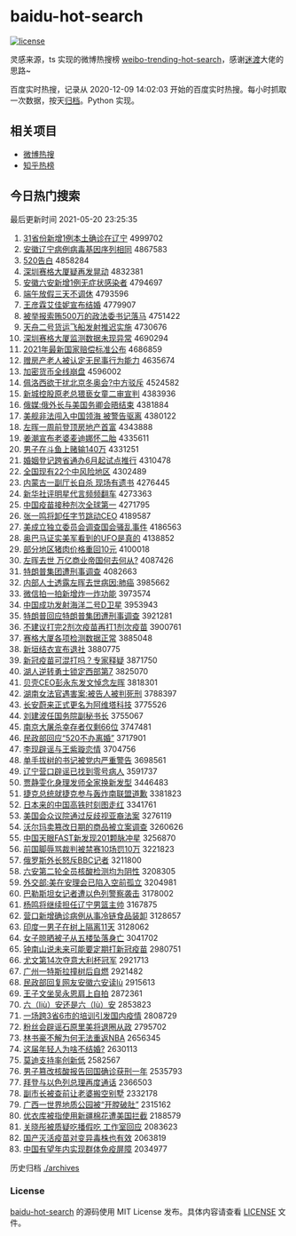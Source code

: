 # baidu-hot-search

[![license](https://img.shields.io/github/license/Arrackisarookie/baidu-hot-search)](https://github.com/Arrackisarookie/baidu-hot-search/blob/master/LICENSE)

灵感来源，ts 实现的微博热搜榜 [weibo-trending-hot-search](https://github.com/justjavac/weibo-trending-hot-search)，感谢[迷渡](https://github.com/justjavac)大佬的思路~

百度实时热搜，记录从 2020-12-09 14:02:03 开始的百度实时热搜。每小时抓取一次数据，按天[归档](./archives)。Python 实现。

## 相关项目
+ [微博热搜](https://github.com/Arrackisarookie/weibo-hot-search)
+ [知乎热榜](https://github.com/Arrackisarookie/zhihu-top-search)

## 今日热门搜索

<!-- Rank Begin -->

最后更新时间 2021-05-20 23:25:35

1. [31省份新增1例本土确诊在辽宁](http://www.baidu.com/baidu?cl=3&tn=SE_baiduhomet8_jmjb7mjw&rsv_dl=fyb_top&fr=top1000&wd=31%CA%A1%B7%DD%D0%C2%D4%F61%C0%FD%B1%BE%CD%C1%C8%B7%D5%EF%D4%DA%C1%C9%C4%FE) 4999702
1. [安徽辽宁病例病毒基因序列相同](http://www.baidu.com/baidu?cl=3&tn=SE_baiduhomet8_jmjb7mjw&rsv_dl=fyb_top&fr=top1000&wd=%B0%B2%BB%D5%C1%C9%C4%FE%B2%A1%C0%FD%B2%A1%B6%BE%BB%F9%D2%F2%D0%F2%C1%D0%CF%E0%CD%AC) 4867583
1. [520告白](http://www.baidu.com/baidu?cl=3&tn=SE_baiduhomet8_jmjb7mjw&rsv_dl=fyb_top&fr=top1000&wd=520%B8%E6%B0%D7) 4858284
1. [深圳赛格大厦疑再发晃动](http://www.baidu.com/baidu?cl=3&tn=SE_baiduhomet8_jmjb7mjw&rsv_dl=fyb_top&fr=top1000&wd=%C9%EE%DB%DA%C8%FC%B8%F1%B4%F3%CF%C3%D2%C9%D4%D9%B7%A2%BB%CE%B6%AF) 4832381
1. [安徽六安新增1例无症状感染者](http://www.baidu.com/baidu?cl=3&tn=SE_baiduhomet8_jmjb7mjw&rsv_dl=fyb_top&fr=top1000&wd=%B0%B2%BB%D5%C1%F9%B0%B2%D0%C2%D4%F61%C0%FD%CE%DE%D6%A2%D7%B4%B8%D0%C8%BE%D5%DF) 4794697
1. [端午放假三天不调休](http://www.baidu.com/baidu?cl=3&tn=SE_baiduhomet8_jmjb7mjw&rsv_dl=fyb_top&fr=top1000&wd=%B6%CB%CE%E7%B7%C5%BC%D9%C8%FD%CC%EC%B2%BB%B5%F7%D0%DD) 4793596
1. [王彦霖艾佳妮宣布结婚](http://www.baidu.com/baidu?cl=3&tn=SE_baiduhomet8_jmjb7mjw&rsv_dl=fyb_top&fr=top1000&wd=%CD%F5%D1%E5%C1%D8%B0%AC%BC%D1%C4%DD%D0%FB%B2%BC%BD%E1%BB%E9) 4779907
1. [被举报索贿500万的政法委书记落马](http://www.baidu.com/baidu?cl=3&tn=SE_baiduhomet8_jmjb7mjw&rsv_dl=fyb_top&fr=top1000&wd=%B1%BB%BE%D9%B1%A8%CB%F7%BB%DF500%CD%F2%B5%C4%D5%FE%B7%A8%CE%AF%CA%E9%BC%C7%C2%E4%C2%ED) 4751422
1. [天舟二号货运飞船发射推迟实施](http://www.baidu.com/baidu?cl=3&tn=SE_baiduhomet8_jmjb7mjw&rsv_dl=fyb_top&fr=top1000&wd=%CC%EC%D6%DB%B6%FE%BA%C5%BB%F5%D4%CB%B7%C9%B4%AC%B7%A2%C9%E4%CD%C6%B3%D9%CA%B5%CA%A9) 4730676
1. [深圳赛格大厦监测数据未现异常](http://www.baidu.com/baidu?cl=3&tn=SE_baiduhomet8_jmjb7mjw&rsv_dl=fyb_top&fr=top1000&wd=%C9%EE%DB%DA%C8%FC%B8%F1%B4%F3%CF%C3%BC%E0%B2%E2%CA%FD%BE%DD%CE%B4%CF%D6%D2%EC%B3%A3) 4690294
1. [2021年最新国家赔偿标准公布](http://www.baidu.com/baidu?cl=3&tn=SE_baiduhomet8_jmjb7mjw&rsv_dl=fyb_top&fr=top1000&wd=2021%C4%EA%D7%EE%D0%C2%B9%FA%BC%D2%C5%E2%B3%A5%B1%EA%D7%BC%B9%AB%B2%BC) 4686859
1. [赠房产老人被认定无民事行为能力](http://www.baidu.com/baidu?cl=3&tn=SE_baiduhomet8_jmjb7mjw&rsv_dl=fyb_top&fr=top1000&wd=%D4%F9%B7%BF%B2%FA%C0%CF%C8%CB%B1%BB%C8%CF%B6%A8%CE%DE%C3%F1%CA%C2%D0%D0%CE%AA%C4%DC%C1%A6) 4635674
1. [加密货币全线崩盘](http://www.baidu.com/baidu?cl=3&tn=SE_baiduhomet8_jmjb7mjw&rsv_dl=fyb_top&fr=top1000&wd=%BC%D3%C3%DC%BB%F5%B1%D2%C8%AB%CF%DF%B1%C0%C5%CC) 4596002
1. [佩洛西欲干扰北京冬奥会?中方驳斥](http://www.baidu.com/baidu?cl=3&tn=SE_baiduhomet8_jmjb7mjw&rsv_dl=fyb_top&fr=top1000&wd=%C5%E5%C2%E5%CE%F7%D3%FB%B8%C9%C8%C5%B1%B1%BE%A9%B6%AC%B0%C2%BB%E1%3F%D6%D0%B7%BD%B2%B5%B3%E2) 4524582
1. [新城控股原老总猥亵女童二审宣判](http://www.baidu.com/baidu?cl=3&tn=SE_baiduhomet8_jmjb7mjw&rsv_dl=fyb_top&fr=top1000&wd=%D0%C2%B3%C7%BF%D8%B9%C9%D4%AD%C0%CF%D7%DC%E2%AB%D9%F4%C5%AE%CD%AF%B6%FE%C9%F3%D0%FB%C5%D0) 4383936
1. [俄媒:俄外长与美国务卿会晤结束](http://www.baidu.com/baidu?cl=3&tn=SE_baiduhomet8_jmjb7mjw&rsv_dl=fyb_top&fr=top1000&wd=%B6%ED%C3%BD%3A%B6%ED%CD%E2%B3%A4%D3%EB%C3%C0%B9%FA%CE%F1%C7%E4%BB%E1%CE%EE%BD%E1%CA%F8) 4381884
1. [美舰非法闯入中国领海 被警告驱离](http://www.baidu.com/baidu?cl=3&tn=SE_baiduhomet8_jmjb7mjw&rsv_dl=fyb_top&fr=top1000&wd=%C3%C0%BD%A2%B7%C7%B7%A8%B4%B3%C8%EB%D6%D0%B9%FA%C1%EC%BA%A3%20%B1%BB%BE%AF%B8%E6%C7%FD%C0%EB) 4380122
1. [左晖一周前登顶房地产首富](http://www.baidu.com/baidu?cl=3&tn=SE_baiduhomet8_jmjb7mjw&rsv_dl=fyb_top&fr=top1000&wd=%D7%F3%EA%CD%D2%BB%D6%DC%C7%B0%B5%C7%B6%A5%B7%BF%B5%D8%B2%FA%CA%D7%B8%BB) 4343888
1. [姜潮宣布老婆麦迪娜怀二胎](http://www.baidu.com/baidu?cl=3&tn=SE_baiduhomet8_jmjb7mjw&rsv_dl=fyb_top&fr=top1000&wd=%BD%AA%B3%B1%D0%FB%B2%BC%C0%CF%C6%C5%C2%F3%B5%CF%C4%C8%BB%B3%B6%FE%CC%A5) 4335611
1. [男子在斗鱼上赌输140万](http://www.baidu.com/baidu?cl=3&tn=SE_baiduhomet8_jmjb7mjw&rsv_dl=fyb_top&fr=top1000&wd=%C4%D0%D7%D3%D4%DA%B6%B7%D3%E3%C9%CF%B6%C4%CA%E4140%CD%F2) 4331251
1. [婚姻登记跨省通办6月起试点推行](http://www.baidu.com/baidu?cl=3&tn=SE_baiduhomet8_jmjb7mjw&rsv_dl=fyb_top&fr=top1000&wd=%BB%E9%D2%F6%B5%C7%BC%C7%BF%E7%CA%A1%CD%A8%B0%EC6%D4%C2%C6%F0%CA%D4%B5%E3%CD%C6%D0%D0) 4310478
1. [全国现有22个中风险地区](http://www.baidu.com/baidu?cl=3&tn=SE_baiduhomet8_jmjb7mjw&rsv_dl=fyb_top&fr=top1000&wd=%C8%AB%B9%FA%CF%D6%D3%D022%B8%F6%D6%D0%B7%E7%CF%D5%B5%D8%C7%F8) 4302489
1. [内蒙古一副厅长自杀 现场有遗书](http://www.baidu.com/baidu?cl=3&tn=SE_baiduhomet8_jmjb7mjw&rsv_dl=fyb_top&fr=top1000&wd=%C4%DA%C3%C9%B9%C5%D2%BB%B8%B1%CC%FC%B3%A4%D7%D4%C9%B1%20%CF%D6%B3%A1%D3%D0%D2%C5%CA%E9) 4276445
1. [新华社评明星代言频频翻车](http://www.baidu.com/baidu?cl=3&tn=SE_baiduhomet8_jmjb7mjw&rsv_dl=fyb_top&fr=top1000&wd=%D0%C2%BB%AA%C9%E7%C6%C0%C3%F7%D0%C7%B4%FA%D1%D4%C6%B5%C6%B5%B7%AD%B3%B5) 4273363
1. [中国疫苗接种剂次全球第一](http://www.baidu.com/baidu?cl=3&tn=SE_baiduhomet8_jmjb7mjw&rsv_dl=fyb_top&fr=top1000&wd=%D6%D0%B9%FA%D2%DF%C3%E7%BD%D3%D6%D6%BC%C1%B4%CE%C8%AB%C7%F2%B5%DA%D2%BB) 4271795
1. [张一鸣将卸任字节跳动CEO](http://www.baidu.com/baidu?cl=3&tn=SE_baiduhomet8_jmjb7mjw&rsv_dl=fyb_top&fr=top1000&wd=%D5%C5%D2%BB%C3%F9%BD%AB%D0%B6%C8%CE%D7%D6%BD%DA%CC%F8%B6%AFCEO) 4189587
1. [美成立独立委员会调查国会骚乱事件](http://www.baidu.com/baidu?cl=3&tn=SE_baiduhomet8_jmjb7mjw&rsv_dl=fyb_top&fr=top1000&wd=%C3%C0%B3%C9%C1%A2%B6%C0%C1%A2%CE%AF%D4%B1%BB%E1%B5%F7%B2%E9%B9%FA%BB%E1%C9%A7%C2%D2%CA%C2%BC%FE) 4186563
1. [奥巴马证实美军看到的UFO是真的](http://www.baidu.com/baidu?cl=3&tn=SE_baiduhomet8_jmjb7mjw&rsv_dl=fyb_top&fr=top1000&wd=%B0%C2%B0%CD%C2%ED%D6%A4%CA%B5%C3%C0%BE%FC%BF%B4%B5%BD%B5%C4UFO%CA%C7%D5%E6%B5%C4) 4138852
1. [部分地区猪肉价格重回10元](http://www.baidu.com/baidu?cl=3&tn=SE_baiduhomet8_jmjb7mjw&rsv_dl=fyb_top&fr=top1000&wd=%B2%BF%B7%D6%B5%D8%C7%F8%D6%ED%C8%E2%BC%DB%B8%F1%D6%D8%BB%D810%D4%AA) 4100018
1. [左晖去世 万亿商业帝国何去何从?](http://www.baidu.com/baidu?cl=3&tn=SE_baiduhomet8_jmjb7mjw&rsv_dl=fyb_top&fr=top1000&wd=%D7%F3%EA%CD%C8%A5%CA%C0%20%CD%F2%D2%DA%C9%CC%D2%B5%B5%DB%B9%FA%BA%CE%C8%A5%BA%CE%B4%D3%3F) 4087426
1. [特朗普集团遭刑事调查](http://www.baidu.com/baidu?cl=3&tn=SE_baiduhomet8_jmjb7mjw&rsv_dl=fyb_top&fr=top1000&wd=%CC%D8%C0%CA%C6%D5%BC%AF%CD%C5%D4%E2%D0%CC%CA%C2%B5%F7%B2%E9) 4082663
1. [内部人士透露左晖去世病因:肺癌](http://www.baidu.com/baidu?cl=3&tn=SE_baiduhomet8_jmjb7mjw&rsv_dl=fyb_top&fr=top1000&wd=%C4%DA%B2%BF%C8%CB%CA%BF%CD%B8%C2%B6%D7%F3%EA%CD%C8%A5%CA%C0%B2%A1%D2%F2%3A%B7%CE%B0%A9) 3985662
1. [微信拍一拍新增炸一炸功能](http://www.baidu.com/baidu?cl=3&tn=SE_baiduhomet8_jmjb7mjw&rsv_dl=fyb_top&fr=top1000&wd=%CE%A2%D0%C5%C5%C4%D2%BB%C5%C4%D0%C2%D4%F6%D5%A8%D2%BB%D5%A8%B9%A6%C4%DC) 3973574
1. [中国成功发射海洋二号D卫星](http://www.baidu.com/baidu?cl=3&tn=SE_baiduhomet8_jmjb7mjw&rsv_dl=fyb_top&fr=top1000&wd=%D6%D0%B9%FA%B3%C9%B9%A6%B7%A2%C9%E4%BA%A3%D1%F3%B6%FE%BA%C5D%CE%C0%D0%C7) 3953943
1. [特朗普回应特朗普集团遭刑事调查](http://www.baidu.com/baidu?cl=3&tn=SE_baiduhomet8_jmjb7mjw&rsv_dl=fyb_top&fr=top1000&wd=%CC%D8%C0%CA%C6%D5%BB%D8%D3%A6%CC%D8%C0%CA%C6%D5%BC%AF%CD%C5%D4%E2%D0%CC%CA%C2%B5%F7%B2%E9) 3921281
1. [不建议打完2剂次疫苗再打1剂次疫苗](http://www.baidu.com/baidu?cl=3&tn=SE_baiduhomet8_jmjb7mjw&rsv_dl=fyb_top&fr=top1000&wd=%B2%BB%BD%A8%D2%E9%B4%F2%CD%EA2%BC%C1%B4%CE%D2%DF%C3%E7%D4%D9%B4%F21%BC%C1%B4%CE%D2%DF%C3%E7) 3900761
1. [赛格大厦各项检测数据正常](http://www.baidu.com/baidu?cl=3&tn=SE_baiduhomet8_jmjb7mjw&rsv_dl=fyb_top&fr=top1000&wd=%C8%FC%B8%F1%B4%F3%CF%C3%B8%F7%CF%EE%BC%EC%B2%E2%CA%FD%BE%DD%D5%FD%B3%A3) 3885048
1. [新垣结衣宣布退社](http://www.baidu.com/baidu?cl=3&tn=SE_baiduhomet8_jmjb7mjw&rsv_dl=fyb_top&fr=top1000&wd=%D0%C2%D4%AB%BD%E1%D2%C2%D0%FB%B2%BC%CD%CB%C9%E7) 3880775
1. [新冠疫苗可混打吗？专家释疑](http://www.baidu.com/baidu?cl=3&tn=SE_baiduhomet8_jmjb7mjw&rsv_dl=fyb_top&fr=top1000&wd=%D0%C2%B9%DA%D2%DF%C3%E7%BF%C9%BB%EC%B4%F2%C2%F0%A3%BF%D7%A8%BC%D2%CA%CD%D2%C9) 3871750
1. [湖人逆转勇士锁定西部第7](http://www.baidu.com/baidu?cl=3&tn=SE_baiduhomet8_jmjb7mjw&rsv_dl=fyb_top&fr=top1000&wd=%BA%FE%C8%CB%C4%E6%D7%AA%D3%C2%CA%BF%CB%F8%B6%A8%CE%F7%B2%BF%B5%DA7) 3825070
1. [贝壳CEO彭永东发文悼念左晖](http://www.baidu.com/baidu?cl=3&tn=SE_baiduhomet8_jmjb7mjw&rsv_dl=fyb_top&fr=top1000&wd=%B1%B4%BF%C7CEO%C5%ED%D3%C0%B6%AB%B7%A2%CE%C4%B5%BF%C4%EE%D7%F3%EA%CD) 3818301
1. [湖南女法官遇害案:被告人被判死刑](http://www.baidu.com/baidu?cl=3&tn=SE_baiduhomet8_jmjb7mjw&rsv_dl=fyb_top&fr=top1000&wd=%BA%FE%C4%CF%C5%AE%B7%A8%B9%D9%D3%F6%BA%A6%B0%B8%3A%B1%BB%B8%E6%C8%CB%B1%BB%C5%D0%CB%C0%D0%CC) 3788397
1. [长安蔚来正式更名为阿维塔科技](http://www.baidu.com/baidu?cl=3&tn=SE_baiduhomet8_jmjb7mjw&rsv_dl=fyb_top&fr=top1000&wd=%B3%A4%B0%B2%CE%B5%C0%B4%D5%FD%CA%BD%B8%FC%C3%FB%CE%AA%B0%A2%CE%AC%CB%FE%BF%C6%BC%BC) 3775526
1. [刘建波任国务院副秘书长](http://www.baidu.com/baidu?cl=3&tn=SE_baiduhomet8_jmjb7mjw&rsv_dl=fyb_top&fr=top1000&wd=%C1%F5%BD%A8%B2%A8%C8%CE%B9%FA%CE%F1%D4%BA%B8%B1%C3%D8%CA%E9%B3%A4) 3755067
1. [南京大屠杀幸存者仅剩66位](http://www.baidu.com/baidu?cl=3&tn=SE_baiduhomet8_jmjb7mjw&rsv_dl=fyb_top&fr=top1000&wd=%C4%CF%BE%A9%B4%F3%CD%C0%C9%B1%D0%D2%B4%E6%D5%DF%BD%F6%CA%A366%CE%BB) 3747481
1. [民政部回应“520不办离婚”](http://www.baidu.com/baidu?cl=3&tn=SE_baiduhomet8_jmjb7mjw&rsv_dl=fyb_top&fr=top1000&wd=%C3%F1%D5%FE%B2%BF%BB%D8%D3%A6%A1%B0520%B2%BB%B0%EC%C0%EB%BB%E9%A1%B1) 3717901
1. [李现辟谣与王紫璇恋情](http://www.baidu.com/baidu?cl=3&tn=SE_baiduhomet8_jmjb7mjw&rsv_dl=fyb_top&fr=top1000&wd=%C0%EE%CF%D6%B1%D9%D2%A5%D3%EB%CD%F5%D7%CF%E8%AF%C1%B5%C7%E9) 3704756
1. [单手拔树的书记被党内严重警告](http://www.baidu.com/baidu?cl=3&tn=SE_baiduhomet8_jmjb7mjw&rsv_dl=fyb_top&fr=top1000&wd=%B5%A5%CA%D6%B0%CE%CA%F7%B5%C4%CA%E9%BC%C7%B1%BB%B5%B3%C4%DA%D1%CF%D6%D8%BE%AF%B8%E6) 3698561
1. [辽宁营口辟谣已找到零号病人](http://www.baidu.com/baidu?cl=3&tn=SE_baiduhomet8_jmjb7mjw&rsv_dl=fyb_top&fr=top1000&wd=%C1%C9%C4%FE%D3%AA%BF%DA%B1%D9%D2%A5%D2%D1%D5%D2%B5%BD%C1%E3%BA%C5%B2%A1%C8%CB) 3591737
1. [贾静雯化身理发师全家换新发型](http://www.baidu.com/baidu?cl=3&tn=SE_baiduhomet8_jmjb7mjw&rsv_dl=fyb_top&fr=top1000&wd=%BC%D6%BE%B2%F6%A9%BB%AF%C9%ED%C0%ED%B7%A2%CA%A6%C8%AB%BC%D2%BB%BB%D0%C2%B7%A2%D0%CD) 3446483
1. [捷克总统就捷克参与轰炸南联盟道歉](http://www.baidu.com/baidu?cl=3&tn=SE_baiduhomet8_jmjb7mjw&rsv_dl=fyb_top&fr=top1000&wd=%BD%DD%BF%CB%D7%DC%CD%B3%BE%CD%BD%DD%BF%CB%B2%CE%D3%EB%BA%E4%D5%A8%C4%CF%C1%AA%C3%CB%B5%C0%C7%B8) 3381823
1. [日本来的中国高铁时刻图走红](http://www.baidu.com/baidu?cl=3&tn=SE_baiduhomet8_jmjb7mjw&rsv_dl=fyb_top&fr=top1000&wd=%C8%D5%B1%BE%C0%B4%B5%C4%D6%D0%B9%FA%B8%DF%CC%FA%CA%B1%BF%CC%CD%BC%D7%DF%BA%EC) 3341761
1. [美国会众议院通过反歧视亚裔法案](http://www.baidu.com/baidu?cl=3&tn=SE_baiduhomet8_jmjb7mjw&rsv_dl=fyb_top&fr=top1000&wd=%C3%C0%B9%FA%BB%E1%D6%DA%D2%E9%D4%BA%CD%A8%B9%FD%B7%B4%C6%E7%CA%D3%D1%C7%D2%E1%B7%A8%B0%B8) 3276119
1. [沃尔玛卖篡改日期的商品被立案调查](http://www.baidu.com/baidu?cl=3&tn=SE_baiduhomet8_jmjb7mjw&rsv_dl=fyb_top&fr=top1000&wd=%CE%D6%B6%FB%C2%EA%C2%F4%B4%DB%B8%C4%C8%D5%C6%DA%B5%C4%C9%CC%C6%B7%B1%BB%C1%A2%B0%B8%B5%F7%B2%E9) 3260626
1. [中国天眼FAST新发现201颗脉冲星](http://www.baidu.com/baidu?cl=3&tn=SE_baiduhomet8_jmjb7mjw&rsv_dl=fyb_top&fr=top1000&wd=%D6%D0%B9%FA%CC%EC%D1%DBFAST%D0%C2%B7%A2%CF%D6201%BF%C5%C2%F6%B3%E5%D0%C7) 3256870
1. [前国脚辱骂裁判被禁赛10场罚10万](http://www.baidu.com/baidu?cl=3&tn=SE_baiduhomet8_jmjb7mjw&rsv_dl=fyb_top&fr=top1000&wd=%C7%B0%B9%FA%BD%C5%C8%E8%C2%EE%B2%C3%C5%D0%B1%BB%BD%FB%C8%FC10%B3%A1%B7%A310%CD%F2) 3221823
1. [俄罗斯外长怒斥BBC记者](http://www.baidu.com/baidu?cl=3&tn=SE_baiduhomet8_jmjb7mjw&rsv_dl=fyb_top&fr=top1000&wd=%B6%ED%C2%DE%CB%B9%CD%E2%B3%A4%C5%AD%B3%E2BBC%BC%C7%D5%DF) 3211800
1. [六安第二轮全员核酸检测均为阴性](http://www.baidu.com/baidu?cl=3&tn=SE_baiduhomet8_jmjb7mjw&rsv_dl=fyb_top&fr=top1000&wd=%C1%F9%B0%B2%B5%DA%B6%FE%C2%D6%C8%AB%D4%B1%BA%CB%CB%E1%BC%EC%B2%E2%BE%F9%CE%AA%D2%F5%D0%D4) 3208305
1. [外交部:美在安理会已陷入空前孤立](http://www.baidu.com/baidu?cl=3&tn=SE_baiduhomet8_jmjb7mjw&rsv_dl=fyb_top&fr=top1000&wd=%CD%E2%BD%BB%B2%BF%3A%C3%C0%D4%DA%B0%B2%C0%ED%BB%E1%D2%D1%CF%DD%C8%EB%BF%D5%C7%B0%B9%C2%C1%A2) 3204981
1. [巴勒斯坦女记者遭以色列警察袭击](http://www.baidu.com/baidu?cl=3&tn=SE_baiduhomet8_jmjb7mjw&rsv_dl=fyb_top&fr=top1000&wd=%B0%CD%C0%D5%CB%B9%CC%B9%C5%AE%BC%C7%D5%DF%D4%E2%D2%D4%C9%AB%C1%D0%BE%AF%B2%EC%CF%AE%BB%F7) 3178002
1. [杨鸣将继续担任辽宁男篮主帅](http://www.baidu.com/baidu?cl=3&tn=SE_baiduhomet8_jmjb7mjw&rsv_dl=fyb_top&fr=top1000&wd=%D1%EE%C3%F9%BD%AB%BC%CC%D0%F8%B5%A3%C8%CE%C1%C9%C4%FE%C4%D0%C0%BA%D6%F7%CB%A7) 3167875
1. [营口新增确诊病例从事冷链食品装卸](http://www.baidu.com/baidu?cl=3&tn=SE_baiduhomet8_jmjb7mjw&rsv_dl=fyb_top&fr=top1000&wd=%D3%AA%BF%DA%D0%C2%D4%F6%C8%B7%D5%EF%B2%A1%C0%FD%B4%D3%CA%C2%C0%E4%C1%B4%CA%B3%C6%B7%D7%B0%D0%B6) 3128657
1. [印度一男子在树上隔离11天](http://www.baidu.com/baidu?cl=3&tn=SE_baiduhomet8_jmjb7mjw&rsv_dl=fyb_top&fr=top1000&wd=%D3%A1%B6%C8%D2%BB%C4%D0%D7%D3%D4%DA%CA%F7%C9%CF%B8%F4%C0%EB11%CC%EC) 3128062
1. [女子晾晒被子从五楼坠落身亡](http://www.baidu.com/baidu?cl=3&tn=SE_baiduhomet8_jmjb7mjw&rsv_dl=fyb_top&fr=top1000&wd=%C5%AE%D7%D3%C1%C0%C9%B9%B1%BB%D7%D3%B4%D3%CE%E5%C2%A5%D7%B9%C2%E4%C9%ED%CD%F6) 3041702
1. [钟南山说未来可能要定期打新冠疫苗](http://www.baidu.com/baidu?cl=3&tn=SE_baiduhomet8_jmjb7mjw&rsv_dl=fyb_top&fr=top1000&wd=%D6%D3%C4%CF%C9%BD%CB%B5%CE%B4%C0%B4%BF%C9%C4%DC%D2%AA%B6%A8%C6%DA%B4%F2%D0%C2%B9%DA%D2%DF%C3%E7) 2980751
1. [尤文第14次夺意大利杯冠军](http://www.baidu.com/baidu?cl=3&tn=SE_baiduhomet8_jmjb7mjw&rsv_dl=fyb_top&fr=top1000&wd=%D3%C8%CE%C4%B5%DA14%B4%CE%B6%E1%D2%E2%B4%F3%C0%FB%B1%AD%B9%DA%BE%FC) 2921713
1. [广州一特斯拉撞树后自燃](http://www.baidu.com/baidu?cl=3&tn=SE_baiduhomet8_jmjb7mjw&rsv_dl=fyb_top&fr=top1000&wd=%B9%E3%D6%DD%D2%BB%CC%D8%CB%B9%C0%AD%D7%B2%CA%F7%BA%F3%D7%D4%C8%BC) 2921482
1. [民政部回复网友安徽六安读lù](http://www.baidu.com/baidu?cl=3&tn=SE_baiduhomet8_jmjb7mjw&rsv_dl=fyb_top&fr=top1000&wd=%C3%F1%D5%FE%B2%BF%BB%D8%B8%B4%CD%F8%D3%D1%B0%B2%BB%D5%C1%F9%B0%B2%B6%C1l%A8%B4) 2915613
1. [王子文坐吴永恩肩上自拍](http://www.baidu.com/baidu?cl=3&tn=SE_baiduhomet8_jmjb7mjw&rsv_dl=fyb_top&fr=top1000&wd=%CD%F5%D7%D3%CE%C4%D7%F8%CE%E2%D3%C0%B6%F7%BC%E7%C9%CF%D7%D4%C5%C4) 2872361
1. [六（liù）安还是六（lù）安](http://www.baidu.com/baidu?cl=3&tn=SE_baiduhomet8_jmjb7mjw&rsv_dl=fyb_top&fr=top1000&wd=%C1%F9%A3%A8li%A8%B4%A3%A9%B0%B2%BB%B9%CA%C7%C1%F9%A3%A8l%A8%B4%A3%A9%B0%B2) 2853823
1. [一场跨3省6市的培训引发国内疫情](http://www.baidu.com/baidu?cl=3&tn=SE_baiduhomet8_jmjb7mjw&rsv_dl=fyb_top&fr=top1000&wd=%D2%BB%B3%A1%BF%E73%CA%A16%CA%D0%B5%C4%C5%E0%D1%B5%D2%FD%B7%A2%B9%FA%C4%DA%D2%DF%C7%E9) 2808729
1. [粉丝会辟谣石原里美将退圈从政](http://www.baidu.com/baidu?cl=3&tn=SE_baiduhomet8_jmjb7mjw&rsv_dl=fyb_top&fr=top1000&wd=%B7%DB%CB%BF%BB%E1%B1%D9%D2%A5%CA%AF%D4%AD%C0%EF%C3%C0%BD%AB%CD%CB%C8%A6%B4%D3%D5%FE) 2795702
1. [林书豪不解为何无法重返NBA](http://www.baidu.com/baidu?cl=3&tn=SE_baiduhomet8_jmjb7mjw&rsv_dl=fyb_top&fr=top1000&wd=%C1%D6%CA%E9%BA%C0%B2%BB%BD%E2%CE%AA%BA%CE%CE%DE%B7%A8%D6%D8%B7%B5NBA) 2656345
1. [这届年轻人为啥不结婚?](http://www.baidu.com/baidu?cl=3&tn=SE_baiduhomet8_jmjb7mjw&rsv_dl=fyb_top&fr=top1000&wd=%D5%E2%BD%EC%C4%EA%C7%E1%C8%CB%CE%AA%C9%B6%B2%BB%BD%E1%BB%E9%3F) 2630113
1. [莫迪支持率创新低](http://www.baidu.com/baidu?cl=3&tn=SE_baiduhomet8_jmjb7mjw&rsv_dl=fyb_top&fr=top1000&wd=%C4%AA%B5%CF%D6%A7%B3%D6%C2%CA%B4%B4%D0%C2%B5%CD) 2582567
1. [男子篡改核酸报告回国确诊获刑一年](http://www.baidu.com/baidu?cl=3&tn=SE_baiduhomet8_jmjb7mjw&rsv_dl=fyb_top&fr=top1000&wd=%C4%D0%D7%D3%B4%DB%B8%C4%BA%CB%CB%E1%B1%A8%B8%E6%BB%D8%B9%FA%C8%B7%D5%EF%BB%F1%D0%CC%D2%BB%C4%EA) 2535793
1. [拜登与以色列总理再度通话](http://www.baidu.com/baidu?cl=3&tn=SE_baiduhomet8_jmjb7mjw&rsv_dl=fyb_top&fr=top1000&wd=%B0%DD%B5%C7%D3%EB%D2%D4%C9%AB%C1%D0%D7%DC%C0%ED%D4%D9%B6%C8%CD%A8%BB%B0) 2366503
1. [副市长被查前让老婆搬空别墅](http://www.baidu.com/baidu?cl=3&tn=SE_baiduhomet8_jmjb7mjw&rsv_dl=fyb_top&fr=top1000&wd=%B8%B1%CA%D0%B3%A4%B1%BB%B2%E9%C7%B0%C8%C3%C0%CF%C6%C5%B0%E1%BF%D5%B1%F0%CA%FB) 2332178
1. [广西一世界地质公园被“开膛破肚”](http://www.baidu.com/baidu?cl=3&tn=SE_baiduhomet8_jmjb7mjw&rsv_dl=fyb_top&fr=top1000&wd=%B9%E3%CE%F7%D2%BB%CA%C0%BD%E7%B5%D8%D6%CA%B9%AB%D4%B0%B1%BB%A1%B0%BF%AA%CC%C5%C6%C6%B6%C7%A1%B1) 2315162
1. [优衣库被指使用新疆棉花遭美国拦截](http://www.baidu.com/baidu?cl=3&tn=SE_baiduhomet8_jmjb7mjw&rsv_dl=fyb_top&fr=top1000&wd=%D3%C5%D2%C2%BF%E2%B1%BB%D6%B8%CA%B9%D3%C3%D0%C2%BD%AE%C3%DE%BB%A8%D4%E2%C3%C0%B9%FA%C0%B9%BD%D8) 2188579
1. [关晓彤被质疑吃播假吃 工作室回应](http://www.baidu.com/baidu?cl=3&tn=SE_baiduhomet8_jmjb7mjw&rsv_dl=fyb_top&fr=top1000&wd=%B9%D8%CF%FE%CD%AE%B1%BB%D6%CA%D2%C9%B3%D4%B2%A5%BC%D9%B3%D4%20%B9%A4%D7%F7%CA%D2%BB%D8%D3%A6) 2083623
1. [国产灭活疫苗对变异毒株也有效](http://www.baidu.com/baidu?cl=3&tn=SE_baiduhomet8_jmjb7mjw&rsv_dl=fyb_top&fr=top1000&wd=%B9%FA%B2%FA%C3%F0%BB%EE%D2%DF%C3%E7%B6%D4%B1%E4%D2%EC%B6%BE%D6%EA%D2%B2%D3%D0%D0%A7) 2063819
1. [中国有望年内实现群体免疫屏障](http://www.baidu.com/baidu?cl=3&tn=SE_baiduhomet8_jmjb7mjw&rsv_dl=fyb_top&fr=top1000&wd=%D6%D0%B9%FA%D3%D0%CD%FB%C4%EA%C4%DA%CA%B5%CF%D6%C8%BA%CC%E5%C3%E2%D2%DF%C6%C1%D5%CF) 2034977
<!-- Rank End -->

历史归档 [./archives](./archives)

### License

[baidu-hot-search](https://github.com/Arrackisarookie/baidu-hot-search) 的源码使用 MIT License 发布。具体内容请查看 [LICENSE](./LICENSE) 文件。
